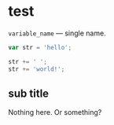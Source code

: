 # test

`variable_name` — single name.

```js
var str = 'hello';

str += ' ';
str += 'world!';
```

## sub title

Nothing here. Or something?
